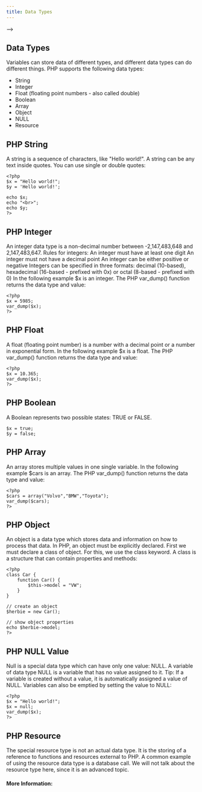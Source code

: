 ```yaml
---
title: Data Types
---
```


-->

## Data Types
Variables can store data of different types, and different data types can do different things.
PHP supports the following data types:
- String
- Integer
- Float (floating point numbers - also called double)
- Boolean
- Array
- Object
- NULL
- Resource

## PHP String
A string is a sequence of characters, like "Hello world!".
A string can be any text inside quotes. You can use single or double quotes:
````
<?php 
$x = "Hello world!";
$y = 'Hello world!';

echo $x;
echo "<br>"; 
echo $y;
?>
````

## PHP Integer
An integer data type is a non-decimal number between -2,147,483,648 and 2,147,483,647.
Rules for integers:
An integer must have at least one digit
An integer must not have a decimal point
An integer can be either positive or negative
Integers can be specified in three formats: decimal (10-based), hexadecimal (16-based - prefixed with 0x) or octal (8-based - prefixed with 0)
In the following example $x is an integer. The PHP var_dump() function returns the data type and value:
````
<?php 
$x = 5985;
var_dump($x);
?>
````

## PHP Float
A float (floating point number) is a number with a decimal point or a number in exponential form.
In the following example $x is a float. The PHP var_dump() function returns the data type and value:
````
<?php 
$x = 10.365;
var_dump($x);
?>
````

## PHP Boolean
A Boolean represents two possible states: TRUE or FALSE.
````
$x = true;
$y = false;
````

## PHP Array
An array stores multiple values in one single variable.
In the following example $cars is an array. The PHP var_dump() function returns the data type and value:
````
<?php 
$cars = array("Volvo","BMW","Toyota");
var_dump($cars);
?>
````

## PHP Object
An object is a data type which stores data and information on how to process that data.
In PHP, an object must be explicitly declared.
First we must declare a class of object. For this, we use the class keyword. A class is a structure that can contain properties and methods:
````
<?php
class Car {
    function Car() {
        $this->model = "VW";
    }
}

// create an object
$herbie = new Car();

// show object properties
echo $herbie->model;
?>
````

## PHP NULL Value
Null is a special data type which can have only one value: NULL.
A variable of data type NULL is a variable that has no value assigned to it.
Tip: If a variable is created without a value, it is automatically assigned a value of NULL.
Variables can also be emptied by setting the value to NULL:
````
<?php
$x = "Hello world!";
$x = null;
var_dump($x);
?>
````

## PHP Resource
The special resource type is not an actual data type. It is the storing of a reference to functions and resources external to PHP.
A common example of using the resource data type is a database call.
We will not talk about the resource type here, since it is an advanced topic.

#### More Information:
<!-- Please add any articles you think might be helpful to read before writing the article -->
